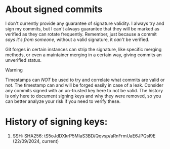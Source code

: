 # About signed commits

I don't currently provide any guarantee of signature validity. I always try and sign my commits, but I can't always guarantee that they will be marked as verified as they can rotate frequently. Remember, just because a commit *says it's from someone*, without a valid signature, it *can't* be verified.

Git forges in certain instances can strip the signature, like specific merging methods, or even a maintainer merging in a certain way, giving commits an unverified status.

> [!WARNING]  
> Timestamps can *NOT* be used to try and correlate what commits are valid or not. The timestamp can and will be forged easily in case of a leak. Consider any commits signed with an un-trusted key here to not be valid. The history is only here to document signing keys and why they were removed, so you can better analyze your risk if you need to verify these.

# History of signing keys:

1. SSH: SHA256: tS5oJdDXkrP5MIaS3BD/Qqvsp/aRnFrmUaE6JPQsI9E (22/09/2024, current)
